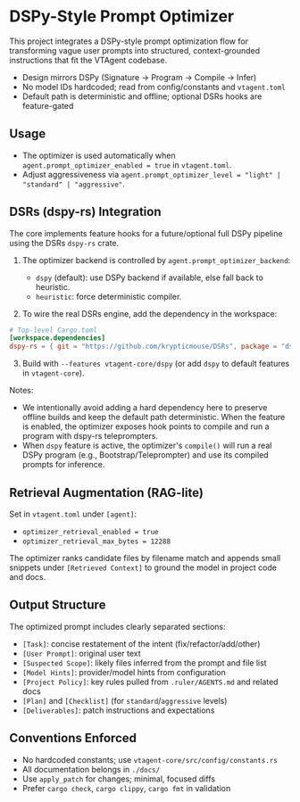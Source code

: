 # DSPy-Style Prompt Optimizer

This project integrates a DSPy-style prompt optimization flow for transforming vague user prompts into structured, context-grounded instructions that fit the VTAgent codebase.

- Design mirrors DSPy (Signature → Program → Compile → Infer)
- No model IDs hardcoded; read from config/constants and `vtagent.toml`
- Default path is deterministic and offline; optional DSRs hooks are feature-gated

## Usage

- The optimizer is used automatically when `agent.prompt_optimizer_enabled = true` in `vtagent.toml`.
- Adjust aggressiveness via `agent.prompt_optimizer_level = "light" | "standard" | "aggressive"`.

## DSRs (dspy-rs) Integration

The core implements feature hooks for a future/optional full DSPy pipeline using the DSRs `dspy-rs` crate.

1) The optimizer backend is controlled by `agent.prompt_optimizer_backend`:
   - `dspy` (default): use DSPy backend if available, else fall back to heuristic.
   - `heuristic`: force deterministic compiler.

2) To wire the real DSRs engine, add the dependency in the workspace:

```toml
# Top-level Cargo.toml
[workspace.dependencies]
dspy-rs = { git = "https://github.com/krypticmouse/DSRs", package = "dspy-rs" }
```

3) Build with `--features vtagent-core/dspy` (or add `dspy` to default features in `vtagent-core`).

Notes:
- We intentionally avoid adding a hard dependency here to preserve offline builds and keep the default path deterministic. When the feature is enabled, the optimizer exposes hook points to compile and run a program with dspy-rs teleprompters.
 - When `dspy` feature is active, the optimizer's `compile()` will run a real DSPy program (e.g., Bootstrap/Teleprompter) and use its compiled prompts for inference.

## Retrieval Augmentation (RAG-lite)

Set in `vtagent.toml` under `[agent]`:
- `optimizer_retrieval_enabled = true`
- `optimizer_retrieval_max_bytes = 12288`

The optimizer ranks candidate files by filename match and appends small snippets under `[Retrieved Context]` to ground the model in project code and docs.

## Output Structure

The optimized prompt includes clearly separated sections:
- `[Task]`: concise restatement of the intent (fix/refactor/add/other)
- `[User Prompt]`: original user text
- `[Suspected Scope]`: likely files inferred from the prompt and file list
- `[Model Hints]`: provider/model hints from configuration
- `[Project Policy]`: key rules pulled from `.ruler/AGENTS.md` and related docs
- `[Plan]` and `[Checklist]` (for `standard`/`aggressive` levels)
- `[Deliverables]`: patch instructions and expectations

## Conventions Enforced

- No hardcoded constants; use `vtagent-core/src/config/constants.rs`
- All documentation belongs in `./docs/`
- Use `apply_patch` for changes; minimal, focused diffs
- Prefer `cargo check`, `cargo clippy`, `cargo fmt` in validation
